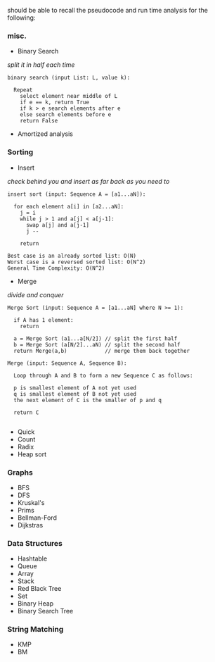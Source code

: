 should be able to recall the pseudocode and run time analysis for the following:

### misc.

- Binary Search

*split it in half each time*

```
binary search (input List: L, value k):

  Repeat
    select element near middle of L
    if e == k, return True
    if k > e search elements after e
    else search elements before e
    return False
```



- Amortized analysis

### Sorting

- Insert

*check behind you and insert as far back as you need to*

```
insert sort (input: Sequence A = [a1...aN]):

  for each element a[i] in [a2...aN]:
    j = i
    while j > 1 and a[j] < a[j-1]:
      swap a[j] and a[j-1]
      j --
      
    return
```

```
Best case is an already sorted list: O(N)
Worst case is a reversed sorted list: O(N^2)
General Time Complexity: O(N^2)
```

- Merge

*divide and conquer*

```
Merge Sort (input: Sequence A = [a1...aN] where N >= 1):

  if A has 1 element:
    return
    
  a = Merge Sort (a1...a[N/2]) // split the first half
  b = Merge Sort (a[N/2]...aN) // split the second half
  return Merge(a,b)            // merge them back together

Merge (input: Sequence A, Sequence B):

  Loop through A and B to form a new Sequence C as follows:
  
  p is smallest element of A not yet used
  q is smallest element of B not yet used
  the next element of C is the smaller of p and q
  
  return C
```

```

```

- Quick
- Count
- Radix
- Heap sort

### Graphs

- BFS
- DFS
- Kruskal's
- Prims
- Bellman-Ford
- Dijkstras

### Data Structures

- Hashtable
- Queue
- Array
- Stack
- Red Black Tree
- Set
- Binary Heap
- Binary Search Tree

### String Matching 

- KMP
- BM 


